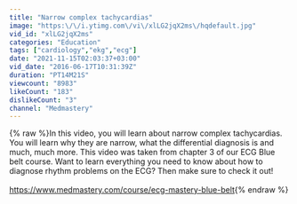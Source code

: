 ```yaml
---
title: "Narrow complex tachycardias"
image: "https:\/\/i.ytimg.com\/vi\/xlLG2jqX2ms\/hqdefault.jpg"
vid_id: "xlLG2jqX2ms"
categories: "Education"
tags: ["cardiology","ekg","ecg"]
date: "2021-11-15T02:03:37+03:00"
vid_date: "2016-06-17T10:31:39Z"
duration: "PT14M21S"
viewcount: "8983"
likeCount: "183"
dislikeCount: "3"
channel: "Medmastery"
---
```

{% raw %}In this video, you will learn about narrow complex tachycardias. You will learn why they are narrow, what the differential diagnosis is and much, much more. This video was taken from chapter 3 of our ECG Blue belt course. Want to learn everything you need to know about how to diagnose rhythm problems on the ECG? Then make sure to check it out! <br /><br /><a rel="nofollow" target="blank" href="https://www.medmastery.com/course/ecg-mastery-blue-belt">https://www.medmastery.com/course/ecg-mastery-blue-belt</a>{% endraw %}
